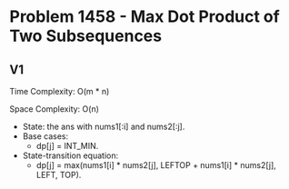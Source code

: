 # Problem 1458 - Max Dot Product of Two Subsequences

## V1

Time Complexity: O(m * n)

Space Complexity: O(n)

- State: the ans with nums1[:i] and nums2[:j].
- Base cases:
    - dp[j] = INT_MIN.
- State-transition equation:
    - dp[j] = max(nums1[i] * nums2[j], LEFTOP + nums1[i] * nums2[j], LEFT, TOP).
